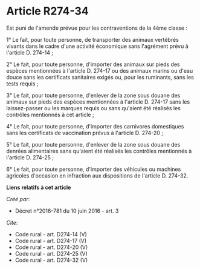 # Article R274-34

Est puni de l'amende prévue pour les contraventions de la 4ème classe : 

1° Le fait, pour toute personne, de transporter des animaux vertébrés vivants dans le cadre d'une activité économique sans
l'agrément prévu à l'article D. 274-14 ; 

2° Le fait, pour toute personne, d'importer des animaux sur pieds des espèces mentionnées à l'article D. 274-17 ou des
animaux marins ou d'eau douce sans les certificats sanitaires exigés ou, pour les ruminants, sans les tests requis ; 

3° Le fait, pour toute personne, d'enlever de la zone sous douane des animaux sur pieds des espèces mentionnées à l'article
D. 274-17 sans les laissez-passer ou les marques requis ou sans qu'aient été réalisés les contrôles mentionnés à cet
article ; 

4° Le fait, pour toute personne, d'importer des carnivores domestiques sans les certificats de vaccination prévus à l'article
D. 274-20 ; 

5° Le fait, pour toute personne, d'enlever de la zone sous douane des denrées alimentaires sans qu'aient été réalisés les
contrôles mentionnés à l'article D. 274-25 ; 

6° Le fait, pour toute personne, d'importer des véhicules ou machines agricoles d'occasion en infraction aux dispositions de
l'article D. 274-32.

**Liens relatifs à cet article**

_Créé par_:

  - Décret n°2016-781 du 10 juin 2016 - art. 3

_Cite_:

  - Code rural - art. D274-14 (V)
  - Code rural - art. D274-17 (V)
  - Code rural - art. D274-20 (V)
  - Code rural - art. D274-25 (V)
  - Code rural - art. D274-32 (V)
